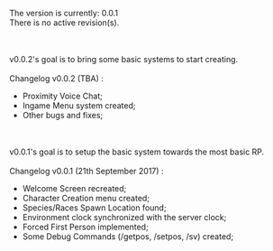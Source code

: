 The version is currently: 0.0.1<br>
There is no active revision(s).

<br><br>
v0.0.2's goal is to bring some basic systems to start creating.
<br><br>
Changelog v0.0.2 (TBA) :
  - Proximity Voice Chat;
  - Ingame Menu system created;
  - Other bugs and fixes;

<br><br>
v0.0.1's goal is to setup the basic system towards the most basic RP.
<br><br>
Changelog v0.0.1 (21th September 2017) :
  - Welcome Screen recreated;
  - Character Creation menu created;
  - Species/Races Spawn Location found;
  - Environment clock synchronized with the server clock;
  - Forced First Person implemented;
  - Some Debug Commands (/getpos, /setpos, /sv) created;
  
  
